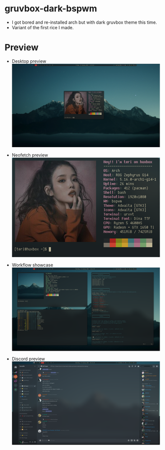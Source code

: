 # gruvbox-dark-bspwm
* I got bored and re-installed arch but with dark gruvbox theme this time.
* Variant of the first rice I made.

# Preview
* Desktop preview
![](assets/desktop-ss.png?raw=true)

* Neofetch preview
![](assets/neofetch.png?raw=true)

* Workflow showcase
![](assets/apps-ss.png?raw=true)

* Discord preview
![](assets/discord-ss.png?raw=true)
